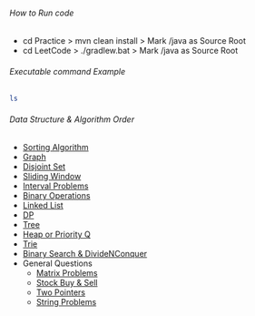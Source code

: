 ###### How to Run code
- cd Practice > mvn clean install > Mark /java as Source Root
- cd LeetCode > ./gradlew.bat > Mark /java as Source Root

###### Executable command Example
```bash
ls
```

###### Data Structure & Algorithm Order
- [Sorting Algorithm](Sorting.md)
- [Graph](Graph.md)
- [Disjoint Set](DisjointSet.md)
- [Sliding Window](SlidingWindow.md)
- [Interval Problems](Interval.md)
- [Binary Operations](BinaryOperations.md)
- [Linked List](LinkedList.md)
- [DP](DP.md)
- [Tree](Tree.md)
- [Heap or Priority Q](HeapOrPriorityQueue.md)
- [Trie](Trie.md)
- [Binary Search & DivideNConquer](BinarySearchOrDivideNConquer.md)
- General Questions
    - [Matrix Problems](Leetcode/src/main/java/year2k21/common/pattern/general/matrix)
    - [Stock Buy & Sell](Leetcode/src/main/java/year2k21/common/pattern/general/stockbuysell)
    - [Two Pointers](Leetcode/src/main/java/year2k21/common/pattern/general/two/pointer)
    - [String Problems](Leetcode/src/main/java/year2k21/common/pattern/general/string)